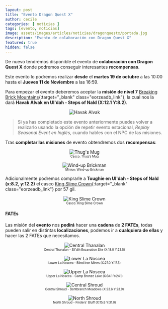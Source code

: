 ```yaml
---
layout: post
title: "Evento Dragon Quest X"
author: cecile
categories: [ noticias ]
tags: [evento, noticias]
image: assets/images/articles/noticias/dragonquestx/portada.jpg
description: "Evento de colaboración con Dragon Quest X"
featured: true
hidden: false
---
```


De nuevo tendremos disponible el evento de **colaboración con Dragon Quest X** donde podremos conseguir interesantes **recompensas**.

Este evento lo podremos realizar **desde** el **martes 19 de octubre** a las 10:00 hasta el **Jueves 11 de Noviembre** a las 16:59.

Para empezar el evento deberemos aceptar la **misión de nivel 7** [Breaking Brick Mountains](https://eu.finalfantasyxiv.com/lodestone/playguide/db/quest/1c8111715df/){:target="_blank" class="eorzeadb_link"}, la cual nos la dará **Havak Alvak en Ul'dah - Steps of Nald (X:12.1 Y:8.2)**.

<p align="center"><img src="{{ site.baseurl }}/assets/images/articles/noticias/dragonquestx/havak.jpg" alt="Havak Alvak"/></p>

<blockquote>
Si ya has completado este evento anteriormente puedes volver a realizarlo usando la opción de repetir evento estacional, <i>Replay Seasonal Event en Inglés</i>, cuando hables con el NPC de las misiones.
</blockquote> 

Tras **completar las misiones** de evento obtendremos dos **recompensas**:

<div class="container">
  <div class="row">
    <div class="col-xl">
        <p align="center">
            <img src="{{ site.baseurl }}/assets/images/articles/noticias/dragonquestx/thugs-mug.jpg" alt="Thug's Mug"/>
            <br/>
            <sub><sup>Casco: Thug's Mug</sup></sub>
        </p>
    </div>
    <div class="col-xl">
        <p align="center">
            <img src="{{ site.baseurl }}/assets/images/articles/noticias/dragonquestx/wind-up-brickman.jpg" alt="Wind-up Brickman"/>
            <br/>
            <sub><sup>Minion: Wind-up Brickman</sup></sub>
        </p>
    </div>
  </div>
</div>

Adicionalmente podremos comprarle a **Toughie en Ul'dah - Steps of Nald (x:8.2, y:12.2)** el casco [King Slime Crown](https://eu.finalfantasyxiv.com/lodestone/playguide/db/item/54288cb0f6c/){:target="_blank" class="eorzeadb_link"} por 57 gil.

<p align="center">
    <img src="{{ site.baseurl }}/assets/images/articles/noticias/dragonquestx/king-slime-crown.jpg" alt="King Slime Crown"/>
    <br/>
    <sub><sup>Casco: King Slime Crown</sup></sub>
</p>

#### FATEs

Las misión del **evento** nos **pedirá** hacer una **cadena** de **2 FATEs**, todas pueden salir en distintas **localizaciones**, podemos ir a **cualquiera de ellas** y hacer las 2 FATEs que necesitamos.

<p align="center">
    <img src="{{ site.baseurl }}/assets/images/articles/noticias/dragonquestx/fate1.jpg" alt="Central Thanalan"/>
    <br/>
    <sub><sup>Central Thanalan - Sil'dih Excavation Site (X:18.0 Y:23.5)</sup></sub>
</p>

<p align="center">
    <img src="{{ site.baseurl }}/assets/images/articles/noticias/dragonquestx/fate2.jpg" alt="Lower La Noscea"/>
    <br/>
    <sub><sup>Lower La Noscea - Blind Iron Mines (X:27.0 Y:17.3)</sup></sub>
</p>

<p align="center">
    <img src="{{ site.baseurl }}/assets/images/articles/noticias/dragonquestx/fate3.jpg" alt="Upper La Noscea"/>
    <br/>
    <sub><sup>Upper La Noscea - Camp Bronze Lake (X:34.1 Y:24.1)</sup></sub>
</p>

<p align="center">
    <img src="{{ site.baseurl }}/assets/images/articles/noticias/dragonquestx/fate4.jpg" alt="Central Shroud"/>
    <br/>
    <sub><sup>Central Shroud - Bentbranch Meadows (X:23.6 Y:23.9)</sup></sub>
</p>

<p align="center">
    <img src="{{ site.baseurl }}/assets/images/articles/noticias/dragonquestx/fate5.jpg" alt="North Shroud"/>
    <br/>
    <sub><sup>North Shroud - Finders' Bluff (X:15.8 Y:31.0)</sup></sub>
</p>
